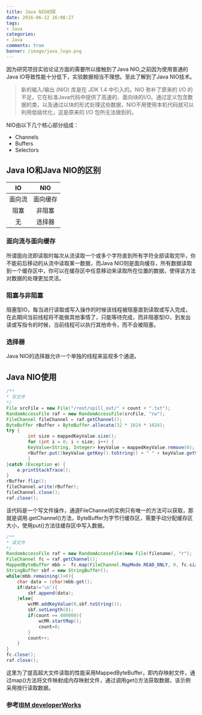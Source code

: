 ```yaml
---
title: Java NIO初探
date: 2016-06-22 16:08:27
tags:
- Java
categories:
- Java
comments: true
banner: /image/java_logo.png
---
```

因为研究项目实验论证方面的需要所以接触到了Java NIO,之前因为使用普通的Java IO导致性能十分低下，实验数据相当不理想。至此了解到了Java NIO技术。
>新的输入/输出 (NIO) 库是在 JDK 1.4 中引入的。NIO 弥补了原来的 I/O 的不足，它在标准Java代码中提供了高速的、面向块的I/O。通过定义包含数据的类，以及通过以块的形式处理这些数据，NIO不用使用本机代码就可以利用低级优化，这是原来的 I/O 包所无法做到的。

<!-- more -->
NIO由以下几个核心部分组成：
- Channels
- Buffers
- Selectors

## Java IO和Java NIO的区别

| IO 	        | NIO           |
|:-------------:|:-------------:|
| 面向流	        | 面向缓存		|
| 阻塞			| 非阻塞			|
| 无				| 选择器			|

### 面向流与面向缓存
所谓面向流即读取时每次从流读取一个或多个字符直到所有字符全部读取完毕，你不能前后移动的从流中读取某一数据，而Java NIO则是面向缓存，所有数据读取到一个缓存区中，你可以在缓存区中任意移动来读取所在位置的数据，使得该方法对数据的处理更加灵活。
### 阻塞与非阻塞
阻塞型IO，每当进行读取或写入操作的时候该线程被阻塞直到读取或写入完成，在此期间当前线程将不能做其他事情了，只能等待完成，而非阻塞型IO，到发出读或写指令的时候，当前线程可以执行其他命令，而不会被阻塞。

### 选择器
Java NIO的选择器允许一个单独的线程来监视多个通道。
## Java NIO使用
``` Java
/**
* 写文件
*/
File srcFile = new File("/root/spill_out/" + count + ".txt");
RandomAccessFile raf = new RandomAccessFile(srcFile, "rw");
FileChannel fileChannel = raf.getChannel();
ByteBuffer rBuffer = ByteBuffer.allocate(32 * 1024 * 1024);
try {
    	int size = mappedKeyValue.size();
        for (int i = 0; i < size; i++) {
        KeyValue<String, Integer> keyValue = mappedKeyValue.remove(0);
        rBuffer.put((keyValue.getKey().toString() + " " + keyValue.getValue().toString() + "\n").getBytes());
		}
}catch (Exception e) {
 	e.printStackTrace();
}
rBuffer.flip();
fileChannel.write(rBuffer);
fileChannel.close();
raf.close();
```
该代码是一个写文件操作，通道FileChannel的实例只有唯一的方法可以获取，那就是调用.getChannel()方法，ByteBuffer为字节行缓存区，需要手动分配缓存区大小，使用put()方法往缓存区中写入数据。
``` Java
/**
* 读文件
*/
RandomAccessFile raf = new RandomAccessFile(new File(filename), "r");
FileChannel fc = raf.getChannel();
MappedByteBuffer mbb =  fc.map(FileChannel.MapMode.READ_ONLY, 0, fc.size());
StringBuffer sbf = new StringBuffer();
while(mbb.remaining()>0){
	char data = (char)mbb.get();
	if(data!='\n'){
		sbf.append(data);
	}else{
		wcMR.addKeyValue(0,sbf.toString());
		sbf.setLength(0);
		if(count == 800000){
			wcMR.startMap();
			count=0;
		}
		count++;
	}
}
fc.close();
raf.close();
```
这里为了提高超大文件读取的性能采用MappedByteBuffer，即内存映射文件，通过map()方法将文件映射成内存映射文件，通过调用get()方法获取数据，该示例采用按行读取数据。

### 参考[IBM developerWorks](http://www.ibm.com/developerworks/cn/education/java/j-nio/j-nio.html)
